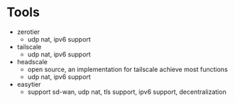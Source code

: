 # Tools

- zerotier
	- udp nat, ipv6 support
- tailscale 
	- udp nat, ipv6 support
- headscale
	- open source, an implementation for tailscale achieve most functions
	- udp nat, ipv6 support
- easytier
	- support sd-wan, udp nat, tls support, ipv6 support, decentralization